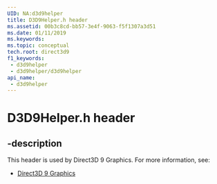 ```yaml
---
UID: NA:d3d9helper
title: D3D9Helper.h header
ms.assetid: 00b3c8cd-bb57-3e4f-9063-f5f1307a3d51
ms.date: 01/11/2019
ms.keywords: 
ms.topic: conceptual
tech.root: direct3d9
f1_keywords:
 - d3d9helper
 - d3d9helper/d3d9helper
api_name:
 - d3d9helper
---
```


# D3D9Helper.h header


## -description

This header is used by Direct3D 9 Graphics. For more information, see:

- [Direct3D 9 Graphics](../_direct3d9/index.md)

